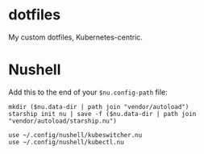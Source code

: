 # dotfiles
My custom dotfiles, Kubernetes-centric.

# Nushell

Add this to the end of your `$nu.config-path` file:
```shell
mkdir ($nu.data-dir | path join "vendor/autoload")
starship init nu | save -f ($nu.data-dir | path join "vendor/autoload/starship.nu")

use ~/.config/nushell/kubeswitcher.nu
use ~/.config/nushell/kubectl.nu
```